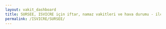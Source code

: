 ```yaml
---
layout: vakit_dashboard
title: SURSEE, ISVICRE için iftar, namaz vakitleri ve hava durumu - ilçe/eyalet seç
permalink: /ISVICRE/SURSEE/
---
```


<script type="text/javascript">
  var GLOBAL_COUNTRY = 'ISVICRE';
  var GLOBAL_CITY = 'SURSEE';
  var GLOBAL_STATE = '';
  var lat = 72;
  var lon = 21;
</script>
